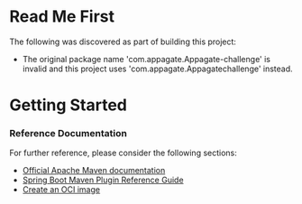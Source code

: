 # Read Me First
The following was discovered as part of building this project:

* The original package name 'com.appagate.Appagate-challenge' is invalid and this project uses 'com.appagate.Appagatechallenge' instead.

# Getting Started

### Reference Documentation
For further reference, please consider the following sections:

* [Official Apache Maven documentation](https://maven.apache.org/guides/index.html)
* [Spring Boot Maven Plugin Reference Guide](https://docs.spring.io/spring-boot/docs/2.4.3/maven-plugin/reference/html/)
* [Create an OCI image](https://docs.spring.io/spring-boot/docs/2.4.3/maven-plugin/reference/html/#build-image)

